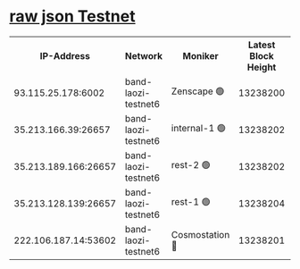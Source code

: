 
[raw json Testnet](https://rpc-check.bandt.stavr.tech/bandt/rpcbandt_result.json)
=

<table><tr><th>IP-Address</th><th>Network</th><th>Moniker</th><th>Latest Block Height</th><th>Earliest Block Height</th><th>Catching Up</th><th>Voting Power</th><th>Scan Time</th></tr><tr><td>93.115.25.178:6002</td><td>band-laozi-testnet6</td><td>Zenscape 🟢</td><td>13238200</td><td>12460001</td><td>False</td><td>0</td><td>2023-11-25T02:49:08.366441084UTC</td></tr><tr><td>35.213.166.39:26657</td><td>band-laozi-testnet6</td><td>internal-1 🟢</td><td>13238202</td><td>13138202</td><td>False</td><td>0</td><td>2023-11-25T02:49:13.140684488UTC</td></tr><tr><td>35.213.189.166:26657</td><td>band-laozi-testnet6</td><td>rest-2 🟢</td><td>13238202</td><td>13138202</td><td>False</td><td>0</td><td>2023-11-25T02:49:14.319413407UTC</td></tr><tr><td>35.213.128.139:26657</td><td>band-laozi-testnet6</td><td>rest-1 🟢</td><td>13238204</td><td>13138204</td><td>False</td><td>0</td><td>2023-11-25T02:49:17.544546954UTC</td></tr><tr><td>222.106.187.14:53602</td><td>band-laozi-testnet6</td><td>Cosmostation 🔴</td><td>13238201</td><td>13177501</td><td>False</td><td>2203223</td><td>2023-11-25T02:49:09.941961478UTC</td></tr></table>
